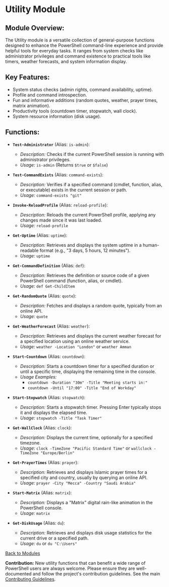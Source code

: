 <!-- filepath: c:\Users\MKAbuMattar\Work\powershell-profile\Module\Utility\README.md -->

# Utility Module

## **Module Overview:**

The Utility module is a versatile collection of general-purpose functions designed to enhance the PowerShell command-line experience and provide helpful tools for everyday tasks. It ranges from system checks like administrator privileges and command existence to practical tools like timers, weather forecasts, and system information display.

## **Key Features:**

- System status checks (admin rights, command availability, uptime).
- Profile and command introspection.
- Fun and informative additions (random quotes, weather, prayer times, matrix animation).
- Productivity tools (countdown timer, stopwatch, wall clock).
- System resource information (disk usage).

## **Functions:**

- **`Test-Administrator`** (Alias: `is-admin`):

  - _Description:_ Checks if the current PowerShell session is running with administrator privileges.
  - _Usage:_ `is-admin` (Returns `$true` or `$false`)

- **`Test-CommandExists`** (Alias: `command-exists`):

  - _Description:_ Verifies if a specified command (cmdlet, function, alias, or executable) exists in the current session or path.
  - _Usage:_ `command-exists "git"`

- **`Invoke-ReloadProfile`** (Alias: `reload-profile`):

  - _Description:_ Reloads the current PowerShell profile, applying any changes made since it was last loaded.
  - _Usage:_ `reload-profile`

- **`Get-Uptime`** (Alias: `uptime`):

  - _Description:_ Retrieves and displays the system uptime in a human-readable format (e.g., "3 days, 5 hours, 12 minutes").
  - _Usage:_ `uptime`

- **`Get-CommandDefinition`** (Alias: `def`):

  - _Description:_ Retrieves the definition or source code of a given PowerShell command (function, alias, or cmdlet).
  - _Usage:_ `def Get-ChildItem`

- **`Get-RandomQuote`** (Alias: `quote`):

  - _Description:_ Fetches and displays a random quote, typically from an online API.
  - _Usage:_ `quote`

- **`Get-WeatherForecast`** (Alias: `weather`):

  - _Description:_ Retrieves and displays the current weather forecast for a specified location using an online weather service.
  - _Usage:_ `weather -Location "London"` or `weather Amman`

- **`Start-Countdown`** (Alias: `countdown`):

  - _Description:_ Starts a countdown timer for a specified duration or until a specific time, displaying the remaining time in the console.
  - _Usage Examples:_
    - `countdown -Duration "30m" -Title "Meeting starts in:"`
    - `countdown -Until "17:00" -Title "End of Workday"`

- **`Start-Stopwatch`** (Alias: `stopwatch`):

  - _Description:_ Starts a stopwatch timer. Pressing Enter typically stops it and displays the elapsed time.
  - _Usage:_ `stopwatch -Title "Task Timer"`

- **`Get-WallClock`** (Alias: `clock`):

  - _Description:_ Displays the current time, optionally for a specified timezone.
  - _Usage:_ `clock -TimeZone "Pacific Standard Time"` or `wallclock -TimeZone "Europe/Berlin"`

- **`Get-PrayerTimes`** (Alias: `prayer`):

  - _Description:_ Retrieves and displays Islamic prayer times for a specified city and country, usually by querying an online API.
  - _Usage:_ `prayer -City "Mecca" -Country "Saudi Arabia"`

- **`Start-Matrix`** (Alias: `matrix`):

  - _Description:_ Displays a "Matrix" digital rain-like animation in the PowerShell console.
  - _Usage:_ `matrix`

- **`Get-DiskUsage`** (Alias: `du`):
  - _Description:_ Retrieves and displays disk usage statistics for the current drive or a specified path.
  - _Usage:_ `du` or `du "C:\Users"`

[Back to Modules](../../README.md#modules)

**Contribution:**
New utility functions that can benefit a wide range of PowerShell users are always welcome. Please ensure they are well-documented and follow the project's contribution guidelines. See the main [Contributing Guidelines](../../README.md#contributing).
